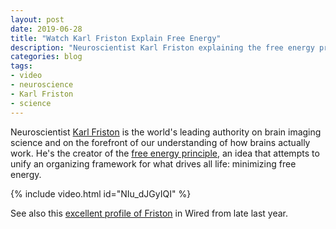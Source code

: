 ```yaml
---
layout: post
date: 2019-06-28
title: "Watch Karl Friston Explain Free Energy"
description: "Neuroscientist Karl Friston explaining the free energy principle."
categories: blog
tags:
- video
- neuroscience
- Karl Friston
- science
---
```


Neuroscientist [Karl Friston](https://en.wikipedia.org/wiki/Karl_J._Friston "Karl Friston") is the world's leading authority on brain imaging science and on the forefront of our understanding of how brains actually work. He's the creator of the [free energy principle](https://en.wikipedia.org/wiki/Free_energy_principle "Free energy principle"), an idea that attempts to unify an organizing framework for what drives all life: minimizing free energy.

{% include video.html id="NIu_dJGyIQI" %}

See also this [excellent profile of Friston](https://www.wired.com/story/karl-friston-free-energy-principle-artificial-intelligence/ "Karl Friston and Free Energy") in Wired from late last year.
